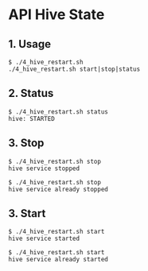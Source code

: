 # API Hive State

## 1. Usage
```
$ ./4_hive_restart.sh
./4_hive_restart.sh start|stop|status
```

## 2. Status
```
$ ./4_hive_restart.sh status
hive: STARTED
```


## 3. Stop
```
$ ./4_hive_restart.sh stop
hive service stopped

$ ./4_hive_restart.sh stop
hive service already stopped

```

## 3. Start

```
$ ./4_hive_restart.sh start
hive service started

$ ./4_hive_restart.sh start
hive service already started
```
